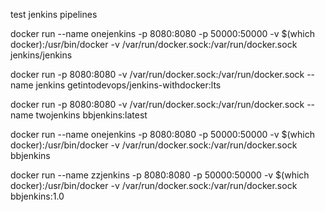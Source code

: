 test jenkins pipelines

docker run --name onejenkins -p 8080:8080 -p 50000:50000 -v \$(which docker):/usr/bin/docker -v /var/run/docker.sock:/var/run/docker.sock jenkins/jenkins

docker run -p 8080:8080 -v /var/run/docker.sock:/var/run/docker.sock --name jenkins getintodevops/jenkins-withdocker:lts

docker run -p 8080:8080 -v /var/run/docker.sock:/var/run/docker.sock --name twojenkins bbjenkins:latest

docker run --name onejenkins -p 8080:8080 -p 50000:50000 -v \$(which docker):/usr/bin/docker -v /var/run/docker.sock:/var/run/docker.sock bbjenkins

docker run --name zzjenkins -p 8080:8080 -p 50000:50000 -v \$(which docker):/usr/bin/docker -v /var/run/docker.sock:/var/run/docker.sock bbjenkins:1.0
